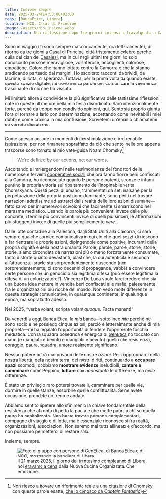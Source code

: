 ```yaml
---
title: Insieme sempre
date: 2025-03-24T14:53:00+01:00
tags: [BancaEtica, Libera]
location: NCO, Casal di Principe
image: /assets/nco-insieme.webp
description: Una riflessione dopo tre giorni intensi e travolgenti a Casal di Principe con GenEtica.
---
```

Sono in viaggio (lo sono sempre mataforicamente, ora letteralmente), di ritorno da tre giorni a Casal di Principe, città tristemente celebre perché culla del clan dei [Casalesi](https://it.wikipedia.org/wiki/Clan_dei_Casalesi 'Clan dei Casalesi su Wikipedia'), ma in cui negli ultimi tre giorni ho solo conosciuto persone meravigliose, volenterose, accoglienti, calorose, empatiche. Coloro che hanno lottato contro la Camorra e che la stanno sradicando partendo dai margini. Ho ascoltato racconti da brividi, da lacrime, di lotta, di speranza. Tuttavia, per la prima volta da quando esiste questo spazio digitale, mi trovo senza parole per comunicare la veemenza trascinante di ciò che ho vissuto.

Mi limiterò allora a condividere la più significativa delle tantissime riflessioni nate in queste ultime ore nella mia testa disordinata. Sarò intenzionalmente forte, perché da troppo non condivido opinioni, qui. Sento sia proprio giunta l’ora di tornare a farlo con determinazione, accettando come inevitabili i miei dubbi e come cronica la mia confusione. Scrivetemi un’email o chiamatemi se vorrete discuterne.

---

Come spesso accade in momenti di iperstimolazione e irrefrenabile ispirazione, per non rimanere sopraffatto da ciò che sento, nelle ore appena trascorse sono tornato al mio vate-guida Noam Chomsky[^1]:

<blockquote lang=en>
	<p>We’re defined by our actions, not our words.</p>
</blockquote>

[^1]: Non riesco a trovare un riferimento reale a una citazione di Chomsky con queste parole esatte, [che io conosco da <cite lang=en>Captain Fantastic</cite>](https://imdb.com/title/tt3553976/quotes/?item=qt3120915 'La citazione su IMDb'))

Ascoltando e immergendomi nelle testimonianze dei fondatori delle numerose e ferventi [cooperative sociali](https://ncocucina.com/ 'Sito web della Nuova Cucina Organizzata') che ora fanno fiorire beni confiscati alla Camorra, ho riconosciuto quanto le persone potenti, stronze e infami puntino la propria vittoria sul ribaltamento dell’inopinabile verità Chomskyana. Questi pezzi di umano, frammentati da seti malsane per la perpetuazione della propria posizione dominante, sono periti nel trovare narrazioni adattissime ad astrarci dalla realtà delle loro azioni disumane—fatto salvo per innumerevoli scivoloni che facilmente si smarriscono nel marasma mediatico. Usando le parole più convenienti invece delle più concrete, i termini più convincenti invece di quelli più sinceri, le affermazioni più stuggenti invece di quelle più semplicemente *vere*.

Dalle lotte contadine alla Palestina, dagli Stati Uniti alla Camorra, ci sarà sempre qualche cornice comunicativa in cui ciò che quei pezzi-di riescono a far rientrare le proprie azioni, dipingendole come positive, incuranti della propria dignità e della nostra umanità. Parole, parole, parole, storie, storie, storie, siamo circondatз da narrazioni più o meno forzatamente consumate, tanto distorte quanto devastanti, plastiche, la cui autenticità è seconda all’attraenza. Israele sta sorprendentemente riuscendo (non sorprendentemente, ci sono decenni di propaganda, vabbè) a convincere certe persone che un genocidio sia legittima difesa (può essere legittima la difesa di un colonizzatore?). Vincenzo De Luca vuole farci credere che sia una buona idea mettere in vendita beni confiscati alle mafie, palesemente fra le organizzazioni più ricche del mondo. Non vedo molte differenze in queste strategie comunicative, in qualunque continente, in qualunque epoca, ma soprattutto adesso.

Nel 2025, <q lang=la>verba volant, scripta volant *quoque*. Facta manent!</q>

Da venerdì a oggi, Banca Etica, la *mia* banca—sottolineo *mia* perché ne sono socio e ne possiedo cinque azioni, perciò è letteralmente anche di mia proprietà—mi ha regalato l’opportunità di fendere l’opprimente foschia mediatica. Con la squadra poliedrica e energica di [GenEtica](https://bancaetica.it/genetica 'La pagina di GenEtica sul sito di Banca Etica') ho toccato con mano (e mangiato e bevuto e mangiato e bevuto) quello che resistenza, coraggio, paura, squadra, amore realmente significano.

Nessun potere potrà mai privarci delle nostre *azioni*. Per riappropriarci della nostra libertà, della nostra terra, dei nostri diritti, continuando a **occupare spazi** scomodi, dobbiamo **mostrare evidenze** ineludibili, **contare e camminare** come Peppino, **lottare** non *nonostante* le differenze, ma *nelle* differenze.

È stato un privilegio raro potersi trovare lì, camminare per quelle vie, dormire in quelle stanze, assorbire quelle conflittualità. Se ne avete occasione, prendete un treno e andate.

Abbiamo sentito ripetere allo sfinimento la chiave fondamentale della resistenza che affronta di petto la paura e che mette paura a chi su quella paura ha capitalizzato. Non basta trovare persone complementari, compagne di viaggio e di lotta, ma è essenziale riconoscersi fra realtà, organizzazioni, associazioni. Non saremo mai tuttз allineatз e d’accordo, ma non possiamo permetterci di restare solз.

Insieme, sempre.

<figure>
	<img src={{ image }} alt='Foto di gruppo con persone di GenEtica, di Banca Etica e di NCO, mostrando la bandiera di Libera'>
	<figcaption>Il 21 marzo 2025, il giorno del <a href=https://lavialibera.it/it-schede-2185-trenta_anni_di_libera_importanza_della_rete_rispoli title='“Trent’anni di Libera, l’importanza della rete” – lavialibera'>trentesimo compleanno di Libera</a>, noi <a href=https://pan.rent/@tommi/114202728644977248 title='Il mio post per celebrare il compleanno di Libera'>eravamo a cena</a> dalla Nuova Cucina Organizzata. Che emozione.</figcaption>
</figure>
